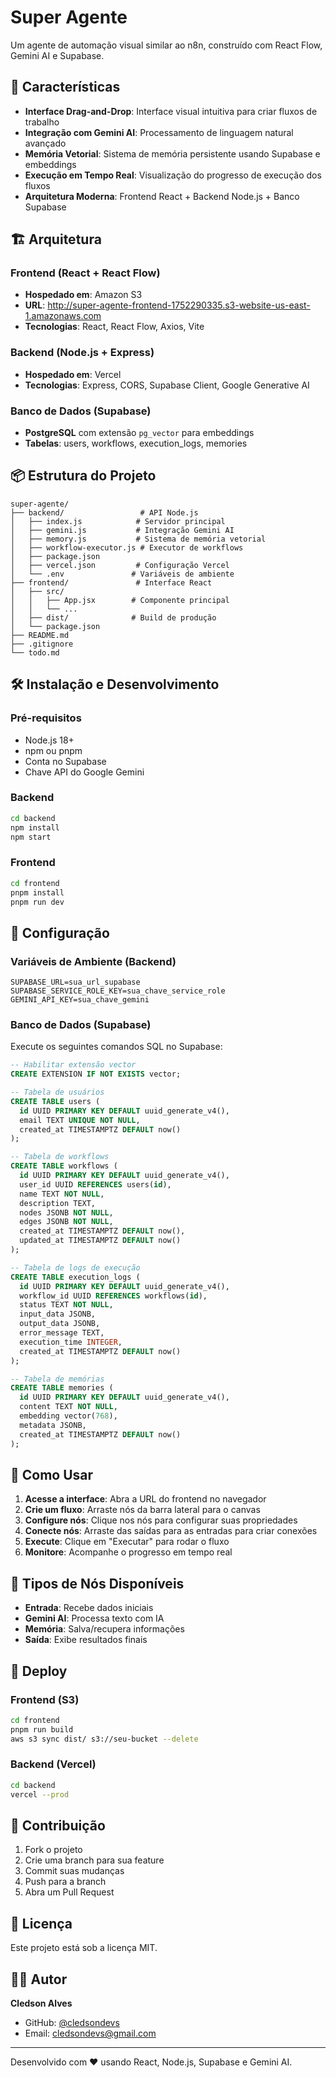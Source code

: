 # Super Agente

Um agente de automação visual similar ao n8n, construído com React Flow, Gemini AI e Supabase.

## 🚀 Características

- **Interface Drag-and-Drop**: Interface visual intuitiva para criar fluxos de trabalho
- **Integração com Gemini AI**: Processamento de linguagem natural avançado
- **Memória Vetorial**: Sistema de memória persistente usando Supabase e embeddings
- **Execução em Tempo Real**: Visualização do progresso de execução dos fluxos
- **Arquitetura Moderna**: Frontend React + Backend Node.js + Banco Supabase

## 🏗️ Arquitetura

### Frontend (React + React Flow)
- **Hospedado em**: Amazon S3
- **URL**: http://super-agente-frontend-1752290335.s3-website-us-east-1.amazonaws.com
- **Tecnologias**: React, React Flow, Axios, Vite

### Backend (Node.js + Express)
- **Hospedado em**: Vercel
- **Tecnologias**: Express, CORS, Supabase Client, Google Generative AI

### Banco de Dados (Supabase)
- **PostgreSQL** com extensão `pg_vector` para embeddings
- **Tabelas**: users, workflows, execution_logs, memories

## 📦 Estrutura do Projeto

```
super-agente/
├── backend/                 # API Node.js
│   ├── index.js            # Servidor principal
│   ├── gemini.js           # Integração Gemini AI
│   ├── memory.js           # Sistema de memória vetorial
│   ├── workflow-executor.js # Executor de workflows
│   ├── package.json
│   ├── vercel.json         # Configuração Vercel
│   └── .env               # Variáveis de ambiente
├── frontend/               # Interface React
│   ├── src/
│   │   ├── App.jsx        # Componente principal
│   │   └── ...
│   ├── dist/              # Build de produção
│   └── package.json
├── README.md
├── .gitignore
└── todo.md
```

## 🛠️ Instalação e Desenvolvimento

### Pré-requisitos
- Node.js 18+
- npm ou pnpm
- Conta no Supabase
- Chave API do Google Gemini

### Backend
```bash
cd backend
npm install
npm start
```

### Frontend
```bash
cd frontend
pnpm install
pnpm run dev
```

## 🔧 Configuração

### Variáveis de Ambiente (Backend)
```env
SUPABASE_URL=sua_url_supabase
SUPABASE_SERVICE_ROLE_KEY=sua_chave_service_role
GEMINI_API_KEY=sua_chave_gemini
```

### Banco de Dados (Supabase)
Execute os seguintes comandos SQL no Supabase:

```sql
-- Habilitar extensão vector
CREATE EXTENSION IF NOT EXISTS vector;

-- Tabela de usuários
CREATE TABLE users (
  id UUID PRIMARY KEY DEFAULT uuid_generate_v4(),
  email TEXT UNIQUE NOT NULL,
  created_at TIMESTAMPTZ DEFAULT now()
);

-- Tabela de workflows
CREATE TABLE workflows (
  id UUID PRIMARY KEY DEFAULT uuid_generate_v4(),
  user_id UUID REFERENCES users(id),
  name TEXT NOT NULL,
  description TEXT,
  nodes JSONB NOT NULL,
  edges JSONB NOT NULL,
  created_at TIMESTAMPTZ DEFAULT now(),
  updated_at TIMESTAMPTZ DEFAULT now()
);

-- Tabela de logs de execução
CREATE TABLE execution_logs (
  id UUID PRIMARY KEY DEFAULT uuid_generate_v4(),
  workflow_id UUID REFERENCES workflows(id),
  status TEXT NOT NULL,
  input_data JSONB,
  output_data JSONB,
  error_message TEXT,
  execution_time INTEGER,
  created_at TIMESTAMPTZ DEFAULT now()
);

-- Tabela de memórias
CREATE TABLE memories (
  id UUID PRIMARY KEY DEFAULT uuid_generate_v4(),
  content TEXT NOT NULL,
  embedding vector(768),
  metadata JSONB,
  created_at TIMESTAMPTZ DEFAULT now()
);
```

## 🎯 Como Usar

1. **Acesse a interface**: Abra a URL do frontend no navegador
2. **Crie um fluxo**: Arraste nós da barra lateral para o canvas
3. **Configure nós**: Clique nos nós para configurar suas propriedades
4. **Conecte nós**: Arraste das saídas para as entradas para criar conexões
5. **Execute**: Clique em "Executar" para rodar o fluxo
6. **Monitore**: Acompanhe o progresso em tempo real

## 🧩 Tipos de Nós Disponíveis

- **Entrada**: Recebe dados iniciais
- **Gemini AI**: Processa texto com IA
- **Memória**: Salva/recupera informações
- **Saída**: Exibe resultados finais

## 🚀 Deploy

### Frontend (S3)
```bash
cd frontend
pnpm run build
aws s3 sync dist/ s3://seu-bucket --delete
```

### Backend (Vercel)
```bash
cd backend
vercel --prod
```

## 🤝 Contribuição

1. Fork o projeto
2. Crie uma branch para sua feature
3. Commit suas mudanças
4. Push para a branch
5. Abra um Pull Request

## 📄 Licença

Este projeto está sob a licença MIT.

## 👨‍💻 Autor

**Cledson Alves**
- GitHub: [@cledsondevs](https://github.com/cledsondevs)
- Email: cledsondevs@gmail.com

---

Desenvolvido com ❤️ usando React, Node.js, Supabase e Gemini AI.

